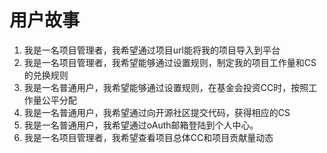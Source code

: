 # 用户故事  
1. 我是一名项目管理者，我希望通过项目url能将我的项目导入到平台
2. 我是一名项目管理者，我希望能够通过设置规则，制定我的项目工作量和CS的兑换规则
3. 我是一名普通用户，我希望能够通过设置规则，在基金会投资CC时，按照工作量公平分配
4. 我是一名普通用户，我希望通过向开源社区提交代码，获得相应的CS
5. 我是一名普通用户，我希望通过oAuth邮箱登陆到个人中心。
6. 我是一名项目管理者，我希望查看项目总体CC和项目贡献量动态